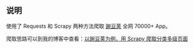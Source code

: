 ## 说明

使用了 Requests 和 Scrapy 两种方法爬取 [豌豆荚](https://www.wandoujia.com/) 全网 70000+ App。

爬取思路可以到我的博客中查看：[以豌豆荚为例，用 Scrapy 爬取分类多级页面](https://www.makcyun.top/web_scraping_withpython17.html)